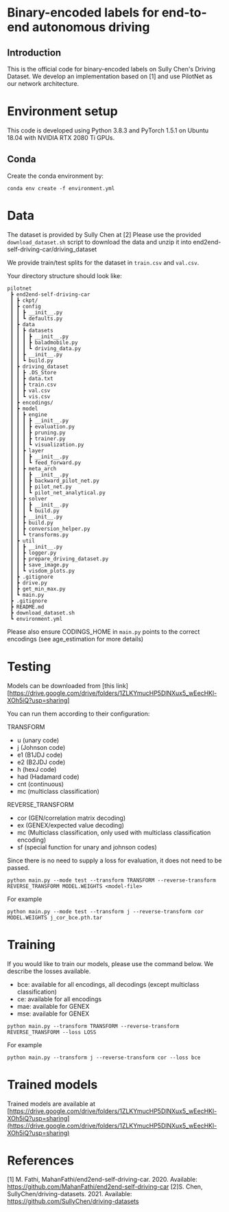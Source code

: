 # Binary-encoded labels for end-to-end autonomous driving

## Introduction

This is the official code for binary-encoded labels on Sully Chen's Driving Dataset. We develop an implementation based on [1] and use PilotNet as our network architecture. 

# Environment setup
This code is developed using Python 3.8.3 and PyTorch 1.5.1 on Ubuntu 18.04 with NVIDIA RTX 2080 Ti GPUs.

## Conda
Create the conda environment by:

```
conda env create -f environment.yml
```

# Data

The dataset is provided by Sully Chen at [2]
Please use the provided `download_dataset.sh` script to download the data and unzip it into end2end-self-driving-car/driving_dataset

We provide train/test splits for the dataset in `train.csv` and `val.csv`. 

Your directory structure should look like:

```
pilotnet
 ┣ end2end-self-driving-car
 ┃ ┣ ckpt/
 ┃ ┣ config
 ┃ ┃ ┣ __init__.py
 ┃ ┃ ┗ defaults.py
 ┃ ┣ data
 ┃ ┃ ┣ datasets
 ┃ ┃ ┃ ┣ __init__.py
 ┃ ┃ ┃ ┣ baladmobile.py
 ┃ ┃ ┃ ┗ driving_data.py
 ┃ ┃ ┣ __init__.py
 ┃ ┃ ┗ build.py
 ┃ ┣ driving_dataset
 ┃ ┃ ┣ .DS_Store
 ┃ ┃ ┣ data.txt
 ┃ ┃ ┣ train.csv
 ┃ ┃ ┣ val.csv
 ┃ ┃ ┗ vis.csv
 ┃ ┣ encodings/
 ┃ ┣ model
 ┃ ┃ ┣ engine
 ┃ ┃ ┃ ┣ __init__.py
 ┃ ┃ ┃ ┣ evaluation.py
 ┃ ┃ ┃ ┣ pruning.py
 ┃ ┃ ┃ ┣ trainer.py
 ┃ ┃ ┃ ┗ visualization.py
 ┃ ┃ ┣ layer
 ┃ ┃ ┃ ┣ __init__.py
 ┃ ┃ ┃ ┗ feed_forward.py
 ┃ ┃ ┣ meta_arch
 ┃ ┃ ┃ ┣ __init__.py
 ┃ ┃ ┃ ┣ backward_pilot_net.py
 ┃ ┃ ┃ ┣ pilot_net.py
 ┃ ┃ ┃ ┗ pilot_net_analytical.py
 ┃ ┃ ┣ solver
 ┃ ┃ ┃ ┣ __init__.py
 ┃ ┃ ┃ ┗ build.py
 ┃ ┃ ┣ __init__.py
 ┃ ┃ ┣ build.py
 ┃ ┃ ┣ conversion_helper.py
 ┃ ┃ ┗ transforms.py
 ┃ ┣ util
 ┃ ┃ ┣ __init__.py
 ┃ ┃ ┣ logger.py
 ┃ ┃ ┣ prepare_driving_dataset.py
 ┃ ┃ ┣ save_image.py
 ┃ ┃ ┗ visdom_plots.py
 ┃ ┣ .gitignore
 ┃ ┣ drive.py
 ┃ ┣ get_min_max.py
 ┃ ┗ main.py
 ┣ .gitignore
 ┣ README.md
 ┣ download_dataset.sh
 ┗ environment.yml
```

Please also ensure CODINGS_HOME in `main.py` points to the correct encodings (see age_estimation for more details)
# Testing

Models can be downloaded from [this link][https://drive.google.com/drive/folders/1ZLKYmucHP5DlNXux5_wEecHKl-XOh5iQ?usp=sharing]

You can run them according to their configuration:

TRANSFORM
* u (unary code)
* j (Johnson code)
* e1 (B1JDJ code)
* e2 (B2JDJ code)
* h (hexJ code)
* had (Hadamard code)
* cnt (continuous)
* mc (multiclass classification)

REVERSE_TRANSFORM
* cor (GEN/correlation matrix decoding)
* ex (GENEX/expected value decoding)
* mc (Multiclass classification, only used with multiclass classification encoding)
* sf (special function for unary and johnson codes)

Since there is no need to supply a loss for evaluation, it does not need to be passed. 

```
python main.py --mode test --transform TRANSFORM --reverse-transform REVERSE_TRANSFORM MODEL.WEIGHTS <model-file>
```

For example

```
python main.py --mode test --transform j --reverse-transform cor MODEL.WEIGHTS j_cor_bce.pth.tar
```

# Training

If you would like to train our models, please use the command below. We describe the losses available.

* bce: available for all encodings, all decodings (except multiclass classification)
* ce: available for all encodings
* mae: available for GENEX
* mse: available for GENEX

```
python main.py --transform TRANSFORM --reverse-transform REVERSE_TRANSFORM --loss LOSS
```

For example

```
python main.py --transform j --reverse-transform cor --loss bce
```
# Trained models
Trained models are available at [https://drive.google.com/drive/folders/1ZLKYmucHP5DlNXux5_wEecHKl-XOh5iQ?usp=sharing](https://drive.google.com/drive/folders/1ZLKYmucHP5DlNXux5_wEecHKl-XOh5iQ?usp=sharing)

# References
[1] M. Fathi, MahanFathi/end2end-self-driving-car. 2020. Available: https://github.com/MahanFathi/end2end-self-driving-car
[2]S. Chen, SullyChen/driving-datasets. 2021. Available: https://github.com/SullyChen/driving-datasets
